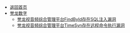 - [返回首页](/)
- [誉龙数字](誉龙数字/)
  - [誉龙视音频综合管理平台FindById存在SQL注入漏洞](誉龙数字/誉龙视音频综合管理平台FindById存在SQL注入漏洞.md)
  - [誉龙视音频综合管理平台TimeSyn存在远程命令执行漏洞](誉龙数字/誉龙视音频综合管理平台TimeSyn存在远程命令执行漏洞.md)
